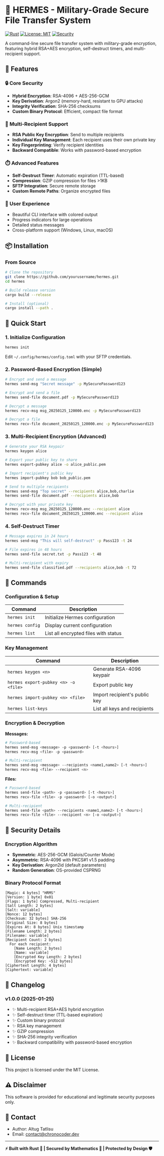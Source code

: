 # 🔐 HERMES - Military-Grade Secure File Transfer System

[![Rust](https://img.shields.io/badge/rust-1.70%2B-orange.svg)](https://www.rust-lang.org/)
[![License: MIT](https://img.shields.io/badge/License-MIT-yellow.svg)](https://opensource.org/licenses/MIT)
[![Security](https://img.shields.io/badge/security-military--grade-brightgreen.svg)]()

A command-line secure file transfer system with military-grade encryption, featuring hybrid RSA+AES encryption, self-destruct timers, and multi-recipient support.

## 🎯 Features

### 🔒 Core Security
- **Hybrid Encryption**: RSA-4096 + AES-256-GCM
- **Key Derivation**: Argon2 (memory-hard, resistant to GPU attacks)
- **Integrity Verification**: SHA-256 checksums
- **Custom Binary Protocol**: Efficient, compact file format

### 👥 Multi-Recipient Support
- **RSA Public Key Encryption**: Send to multiple recipients
- **Individual Key Management**: Each recipient uses their own private key
- **Key Fingerprinting**: Verify recipient identities
- **Backward Compatible**: Works with password-based encryption

### ⏱️ Advanced Features
- **Self-Destruct Timer**: Automatic expiration (TTL-based)
- **Compression**: GZIP compression for files >1KB
- **SFTP Integration**: Secure remote storage
- **Custom Remote Paths**: Organize encrypted files

### 🎨 User Experience
- Beautiful CLI interface with colored output
- Progress indicators for large operations
- Detailed status messages
- Cross-platform support (Windows, Linux, macOS)

## 📦 Installation

### From Source

```bash
# Clone the repository
git clone https://github.com/yourusername/hermes.git
cd hermes

# Build release version
cargo build --release

# Install (optional)
cargo install --path .
```

## 🚀 Quick Start

### 1. Initialize Configuration

```bash
hermes init
```

Edit `~/.config/hermes/config.toml` with your SFTP credentials.

### 2. Password-Based Encryption (Simple)

```bash
# Encrypt and send a message
hermes send-msg "Secret message" -p MySecurePassword123

# Encrypt and send a file
hermes send-file document.pdf -p MySecurePassword123

# Decrypt a message
hermes recv-msg msg_20250125_120000.enc -p MySecurePassword123

# Decrypt a file
hermes recv-file document_20250125_120000.enc -p MySecurePassword123
```

### 3. Multi-Recipient Encryption (Advanced)

```bash
# Generate your RSA keypair
hermes keygen alice

# Export your public key to share
hermes export-pubkey alice -o alice_public.pem

# Import recipient's public key
hermes import-pubkey bob bob_public.pem

# Send to multiple recipients
hermes send-msg "Top secret" --recipients alice,bob,charlie
hermes send-file document.pdf --recipients alice,bob

# Decrypt with your private key
hermes recv-msg msg_20250125_120000.enc --recipient alice
hermes recv-file document_20250125_120000.enc --recipient alice
```

### 4. Self-Destruct Timer

```bash
# Message expires in 24 hours
hermes send-msg "This will self-destruct" -p Pass123 -t 24

# File expires in 48 hours
hermes send-file secret.txt -p Pass123 -t 48

# Multi-recipient with expiry
hermes send-file classified.pdf --recipients alice,bob -t 72
```

## 📖 Commands

### Configuration & Setup

| Command | Description |
|---------|-------------|
| `hermes init` | Initialize Hermes configuration |
| `hermes config` | Display current configuration |
| `hermes list` | List all encrypted files with status |

### Key Management

| Command | Description |
|---------|-------------|
| `hermes keygen <n>` | Generate RSA-4096 keypair |
| `hermes export-pubkey <n> -o <file>` | Export public key |
| `hermes import-pubkey <n> <file>` | Import recipient's public key |
| `hermes list-keys` | List all keys and recipients |

### Encryption & Decryption

**Messages:**
```bash
# Password-based
hermes send-msg <message> -p <password> [-t <hours>]
hermes recv-msg <file> -p <password>

# Multi-recipient
hermes send-msg <message> --recipients <name1,name2> [-t <hours>]
hermes recv-msg <file> --recipient <n>
```

**Files:**
```bash
# Password-based
hermes send-file <path> -p <password> [-t <hours>]
hermes recv-file <file> -p <password> [-o <output>]

# Multi-recipient
hermes send-file <path> --recipients <name1,name2> [-t <hours>]
hermes recv-file <file> --recipient <n> [-o <output>]
```

## 🔐 Security Details

### Encryption Algorithm
- **Symmetric**: AES-256-GCM (Galois/Counter Mode)
- **Asymmetric**: RSA-4096 with PKCS#1 v1.5 padding
- **Key Derivation**: Argon2id (default parameters)
- **Random Generation**: OS-provided CSPRNG

### Binary Protocol Format

```
[Magic: 4 bytes] "HRMS"
[Version: 1 byte] 0x01
[Flags: 1 byte] Compressed, Multi-recipient
[Salt Length: 2 bytes]
[Salt: variable]
[Nonce: 12 bytes]
[Checksum: 32 bytes] SHA-256
[Original Size: 8 bytes]
[Expires At: 8 bytes] Unix timestamp
[Filename Length: 2 bytes]
[Filename: variable]
[Recipient Count: 2 bytes]
  For each recipient:
    [Name Length: 2 bytes]
    [Name: variable]
    [Encrypted Key Length: 2 bytes]
    [Encrypted Key: ~512 bytes]
[Ciphertext Length: 4 bytes]
[Ciphertext: variable]
```

## 📝 Changelog

### v1.0.0 (2025-01-25)
- ✨ Multi-recipient RSA+AES hybrid encryption
- ✨ Self-destruct timer (TTL-based expiration)
- ✨ Custom binary protocol
- ✨ RSA key management
- ✨ GZIP compression
- ✨ SHA-256 integrity verification
- ✨ Backward compatibility with password-based encryption

## 📄 License

This project is licensed under the MIT License.

## ⚠️ Disclaimer

This software is provided for educational and legitimate security purposes only.

## 📧 Contact

- Author: Altug Tatlisu
- Email: contact@chronocoder.dev

---

**⚡ Built with Rust 🦀 | Secured by Mathematics 🔢 | Protected by Design 🛡️**
